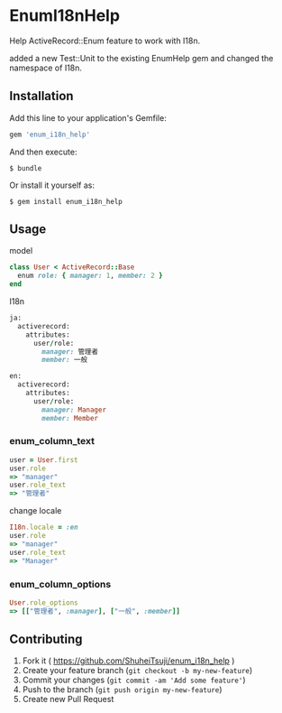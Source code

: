 # EnumI18nHelp

Help ActiveRecord::Enum feature to work with I18n.

added a new Test::Unit to the existing EnumHelp gem and changed the namespace of I18n.

## Installation

Add this line to your application's Gemfile:

```ruby
gem 'enum_i18n_help'
```

And then execute:

    $ bundle

Or install it yourself as:

    $ gem install enum_i18n_help

## Usage

model

```ruby
class User < ActiveRecord::Base
  enum role: { manager: 1, member: 2 }
end
```

I18n

```ruby
ja:
  activerecord:
    attributes:
      user/role:
        manager: 管理者
        member: 一般
```

```ruby
en:
  activerecord:
    attributes:
      user/role:
        manager: Manager
        member: Member
```

### enum_column_text

```ruby
user = User.first
user.role
=> "manager"
user.role_text
=> "管理者"
```

change locale

```ruby
I18n.locale = :en
user.role
=> "manager"
user.role_text
=> "Manager"
```

### enum_column_options

```ruby
User.role_options
=> [["管理者", :manager], ["一般", :member]]
```

## Contributing

1. Fork it ( https://github.com/ShuheiTsuji/enum_i18n_help )
2. Create your feature branch (`git checkout -b my-new-feature`)
3. Commit your changes (`git commit -am 'Add some feature'`)
4. Push to the branch (`git push origin my-new-feature`)
5. Create new Pull Request
